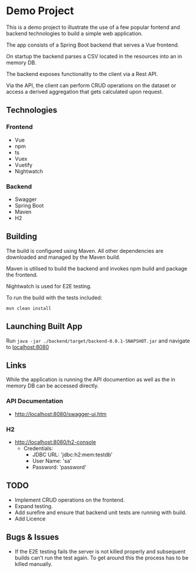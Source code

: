 # Demo Project

This is a demo project to illustrate the use of a few popular fontend and backend technologies to build a simple web application.

The app consists of a Spring Boot backend that serves a Vue frontend.

On startup the backend parses a CSV located in the resources into an in memory DB.

The backend exposes functionality to the client via a Rest API. 

Via the API, the client can perform CRUD operations on the dataset or access a derived aggregation that gets calculated upon request.

## Technologies

### Frontend

- Vue
- npm
- ts
- Vuex
- Vuetify
- Nightwatch

### Backend

- Swagger
- Spring Boot
- Maven
- H2

## Building

The build is configured using Maven. All other dependencies are downloaded and managed by the Maven build.

Maven is utilised to build the backend and invokes npm build and package the frontend.

Nightwatch is used for E2E testing.

To run the build with the tests included:

`mvn clean install`

## Launching Built App

Run `java -jar ./backend/target/backend-0.0.1-SNAPSHOT.jar` and navigate to [localhost:8080](http://localhost:8080/#/)

## Links

While the application is running the API documention as well as the in memory DB can be accessed directly.

### API Documentation

- [http://localhost:8080/swagger-ui.htm](http://localhost:8080/swagger-ui.htm)

### H2

- [http://localhost:8080/h2-console](http://localhost:8080/h2-console)
  - Credentials:
    - JDBC URL: 'jdbc:h2:mem:testdb'
    - User Name: 'sa'
    - Password: 'password'

## TODO

- Implement CRUD operations on the frontend.
- Expand testing.
- Add surefire and ensure that backend unit tests are running with build.
- Add Licence
  
## Bugs & Issues

- If the E2E testing fails the server is not killed properly and subsequent builds can't run the test again. To get around this the process has to be killed manually.

